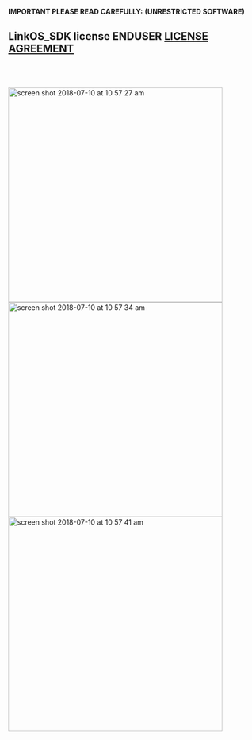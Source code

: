 **IMPORTANT PLEASE READ CAREFULLY:**
**(UNRESTRICTED SOFTWARE)** 
##  LinkOS_SDK license ENDUSER [LICENSE AGREEMENT](http://link-os.github.io/Zebra_SDK_EULA.pdf)
<br/>
<br/>

<p float="left">
<img width="432" height=”600” alt="screen shot 2018-07-10 at 10 57 27 am" src="https://user-images.githubusercontent.com/41017424/42522187-227f9818-8430-11e8-92e4-48e043a6f9f3.png">
<img width="432" height=”600” alt="screen shot 2018-07-10 at 10 57 34 am" src="https://user-images.githubusercontent.com/41017424/42522189-23df3696-8430-11e8-8137-c4ee30f82dd3.png">
<img width="432" height=”600” alt="screen shot 2018-07-10 at 10 57 41 am" src="https://user-images.githubusercontent.com/41017424/42522194-255ad458-8430-11e8-961e-53fca2aafee7.png">
  </p>
